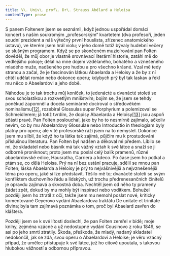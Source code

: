 ```yaml
---
title: V\. Univ\. prof\. Dr\. Strauss Abélard a Heloisa
contentType: prose
---
```


<section>

S panem Foltenem jsem se seznámil, když jednou uspořádal domácí koncert s naším soukromým „profesorským“ kvartetem (dva profesoři, jeden soudní prezident a náš výtečný první houslista, zřízenec anatomického ústavu), ve kterém jsem hrál violu; v jeho domě totiž bývaly hudební večery se slušným programem. Když se po skončeném muzicírování pan Folten dověděl, že můj obor je vlastně srovnávací literární historie, zatáhl mě do vedlejšího pokoje; dělal na mne dojem vzdělaného, bohatého a vznešeného mladého muže, nadšeného pro hudbu a pro všechno krásné. Vzal mě tedy stranou a začal, že je fascinován látkou Abaelarda a Heloisy a že by z ní chtěl udělat román nebo dokonce operu; kdybych prý byl tak laskav a řekl mu něco o Abaelardovi a jeho době.

Náhodou je to tak trochu můj koníček, to jedenácté a dvanácté století se svou scholastikou a rozkvetlým mnišstvím; bojím se, že jsem se tehdy poněkud zapomněl a docela seminárně docíroval o středověkém nominalismu[\[12\]](./resources/undefined), rozebíral Glossulas super Porphyrium a polemizoval se Schmeidlerem; já totiž tvrdím, že dopisy Abaelarda a Heloisy[\[13\]](./resources/undefined) jsou aspoň zčásti pravé. Pan Folten poslouchal, jako by ho to nesmírně zajímalo, ačkoliv nevím, co by mu Abaelardovy Glossulae nebo Introductio in theologiam byly platny pro operu; ale v té profesorské ráži jsem na to nemyslel. Dokonce jsem mu slíbil, že když ho ta látka tak zajímá, půjčím mu k prostudování příslušnou literaturu. Pan Folten byl nadšen a děkoval mi předem. Líbilo se mi, že skladatel nebo básník má tak vážný vztah k své látce a snaží se ji odborně proniknout; proto jsem mu poslal celý balík pramenů, různé abaelardovské edice, Hausratha, Carriera a kdeco. Po čase jsem ho potkal a ptám se, co dělá Heloisa. Prý na ní bez ustání pracuje, sdělil se mnou pan Folten; láska Abaelarda a Heloisy je prý to nejvášnivější a nejvznešenější téma pro operu, jaké si lze představit. Těšilo mě to; dvanácté století se svým konfliktem duchovního řádu a lidských, už trochu předrenesančních činitelů je opravdu zajímavá a skvostná doba. Nechtěl jsem od něho ty prameny žádat zpět, dokud by mu mohly být inspirací nebo vodítkem. Bohužel později jsem ho ztratil z očí, takže jsem mu nemohl poslat nové, kriticky komentované Geyerovo vydání Abaelardova traktátu De unitate et trinitate divina; byla tam zajímavá poznámka o tom, proč byl Abaelard zavřen do kláštera.

Později jsem se k své lítosti doslechl, že pan Folten zemřel v bídě; moje knihy, zejména vzácné a už nedostupné vydání Cousinovo z roku 1849, se asi po jeho smrti ztratily. Škoda, přeškoda, že mladý, nadaný skladatel nedokončil, jak se zdá, svou operu o Abaelardovi a Heloise; je věru vzácný případ, že umělec přistupuje k své látce, jež ho citově upoutala, s takovou hlubokou vážností a odbornou přípravou.

</section>

